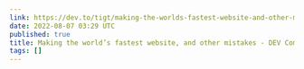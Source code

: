 ```yaml
---
link: https://dev.to/tigt/making-the-worlds-fastest-website-and-other-mistakes-56na
date: 2022-08-07 03:29 UTC
published: true
title: Making the world’s fastest website, and other mistakes - DEV Community
tags: []
---
```



